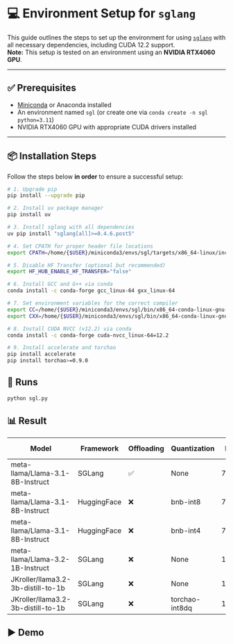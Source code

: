 # 💻 Environment Setup for `sglang`

This guide outlines the steps to set up the environment for using [`sglang`](https://github.com/sgl-project/sglang) with all necessary dependencies, including CUDA 12.2 support.  
**Note:** This setup is tested on an environment using an **NVIDIA RTX4060 GPU**.

---

## ✅ Prerequisites

- [Miniconda](https://docs.conda.io/en/latest/miniconda.html) or Anaconda installed
- An environment named `sgl` (or create one via `conda create -n sgl python=3.11`)
- NVIDIA RTX4060 GPU with appropriate CUDA drivers installed

---

## 📦 Installation Steps

Follow the steps below **in order** to ensure a successful setup:

```bash
# 1. Upgrade pip
pip install --upgrade pip

# 2. Install uv package manager
pip install uv

# 3. Install sglang with all dependencies
uv pip install "sglang[all]>=0.4.6.post5"

# 4. Set CPATH for proper header file locations
export CPATH=/home/{$USER}/miniconda3/envs/sgl/targets/x86_64-linux/include:$CPATH

# 5. Disable HF Transfer (optional but recommended)
export HF_HUB_ENABLE_HF_TRANSFER="false"

# 6. Install GCC and G++ via conda
conda install -c conda-forge gcc_linux-64 gxx_linux-64

# 7. Set environment variables for the correct compiler
export CC=/home/{$USER}/miniconda3/envs/sgl/bin/x86_64-conda-linux-gnu-gcc
export CXX=/home/{$USER}/miniconda3/envs/sgl/bin/x86_64-conda-linux-gnu-g++

# 8. Install CUDA NVCC (v12.2) via conda
conda install -c conda-forge cuda-nvcc_linux-64=12.2

# 9. Install accelerate and torchao
pip install accelerate
pip install torchao>=0.9.0

```

## 🚀 Runs
```bash
python sgl.py
```

## 📊 Result

| Model                             | Framework  | Offloading | Quantization   | PPL   | Tput (toks/s) | Speedup     |
|-----------------------------------|------------|------------|----------------|-------|---------------|-------------|
| meta-llama/Llama-3.1-8B-Instruct  | SGLang     | ✅         | None           | 7.21  | 1.23          | 1.00x       |
| meta-llama/Llama-3.1-8B-Instruct  | HuggingFace| ❌         | bnb-int8       | 7.29  | 3.90          | 3.17x       |
| meta-llama/Llama-3.1-8B-Instruct  | HuggingFace| ❌         | bnb-int4       | 7.62  | 21.34         | 17.35x      |
| meta-llama/Llama-3.2-1B-Instruct  | SGLang     | ❌         | None           | 13.16 | 74.89         | 60.89x      |
| JKroller/llama3.2-3b-distill-to-1b| SGLang     | ❌         | None           | 11.20 | 90.55         | 73.62x      |
| JKroller/llama3.2-3b-distill-to-1b| SGLang     | ❌         | torchao-int8dq | 11.33 | 125.23        | **101.81x** |

## ▶️ Demo

